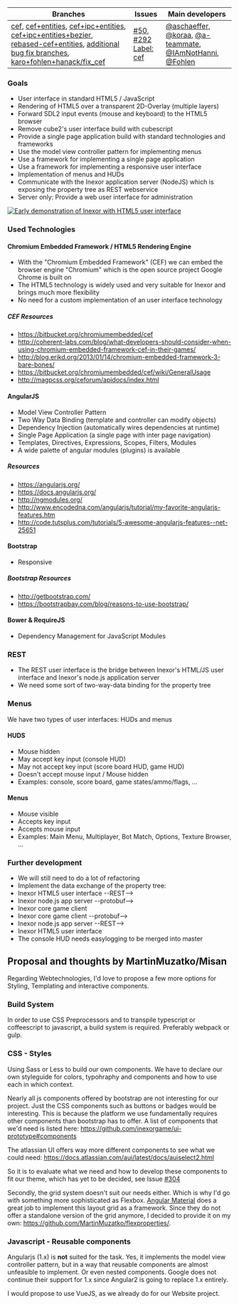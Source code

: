 Branches | Issues | Main developers
-------- | ------ | ---
[cef](/inexorgame/code/tree/cef), [cef+entities](/inexorgame/code/tree/cef+entities), [cef+ipc+entities](/inexorgame/code/tree/cef+ipc+entities), [cef+ipc+entities+bezier](/inexorgame/code/tree/cef+ipc+entities+bezier), [rebased-cef+entities](/inexorgame/code/tree/rebased-cef+entities), [additional bug fix branches](/inexorgame/code/branches/all?utf8=%E2%9C%93&query=cef), [karo+fohlen+hanack/fix_cef](/inexorgame/code/tree/karo+fohlen+hanack/fix_cef) |  [#50](/inexorgame/code/issues/50), [#292](/inexorgame/code/issues/292) [Label: cef](/inexorgame/code/labels/cef) | [@aschaeffer](/aschaeffer), [@koraa](/koraa), [@a-teammate](/a-teammate), [@IAmNotHanni](/IAmNotHanni), [@Fohlen](/Fohlen)

### Goals

* User interface in standard HTML5 / JavaScript
* Rendering of HTML5 over a transparent 2D-Overlay (multiple layers)
* Forward SDL2 input events (mouse and keyboard) to the HTML5 browser
* Remove cube2's user interface build with cubescript
* Provide a single page application build with standard technologies and frameworks
* Use the model view controller pattern for implementing menus
* Use a framework for implementing a single page application
* Use a framework for implementing a responsive user interface
* Implementation of menus and HUDs
* Communicate with the Inexor application server (NodeJS) which is exposing the property tree as REST webservice
* Server only: Provide a web user interface for administration

[![Early demonstration of Inexor with HTML5 user interface](http://img.youtube.com/vi/eFMS_bXPDr8/0.jpg)](http://www.youtube.com/watch?v=eFMS_bXPDr8)


### Used Technologies

#### Chromium Embedded Framework / HTML5 Rendering Engine

* With the "Chromium Embedded Framework" (CEF) we can embed the browser engine "Chromium" which is the open source project Google Chrome is built on
* The HTML5 technology is widely used and very suitable for Inexor and brings much more flexibility
* No need for a custom implementation of an user interface technology

##### CEF Resources

* https://bitbucket.org/chromiumembedded/cef
* http://coherent-labs.com/blog/what-developers-should-consider-when-using-chromium-embedded-framework-cef-in-their-games/
* http://blog.erikd.org/2013/01/14/chromium-embedded-framework-3-bare-bones/
* https://bitbucket.org/chromiumembedded/cef/wiki/GeneralUsage
* http://magpcss.org/ceforum/apidocs/index.html

#### AngularJS

* Model View Controller Pattern
* Two Way Data Binding (template and controller can modify objects)
* Dependency Injection (automatically wires dependencies at runtime)
* Single Page Application (a single page with inter page navigation)
* Templates, Directives, Expressions, Scopes, Filters, Modules
* A wide palette of angular modules (plugins) is available

##### Resources

* https://angularjs.org/
* https://docs.angularjs.org/
* http://ngmodules.org/
* http://www.encodedna.com/angularjs/tutorial/my-favorite-angularjs-features.htm
* http://code.tutsplus.com/tutorials/5-awesome-angularjs-features--net-25651

#### Bootstrap

* Responsive 

##### Bootstrap Resources

* http://getbootstrap.com/
* https://bootstrapbay.com/blog/reasons-to-use-bootstrap/

#### Bower & RequireJS

* Dependency Management for JavaScript Modules

### REST

* The REST user interface is the bridge between Inexor's HTML/JS user interface and Inexor's node.js application server
* We need some sort of two-way-data binding for the property tree

### Menus

We have two types of user interfaces: HUDs and menus

#### HUDS

* Mouse hidden
* May accept key input (console HUD)
* May not accept key input (score board HUD, game HUD)
* Doesn't accept mouse input / Mouse hidden
* Examples: console, score board, game states/ammo/flags, ...

#### Menus

* Mouse visible
* Accepts key input
* Accepts mouse input
* Examples: Main Menu, Multiplayer, Bot Match, Options, Texture Browser, ...

### Further development

* We will still need to do a lot of refactoring
* Implement the data exchange of the property tree:
 * Inexor HTML5 user interface --REST-->
  * Inexor node.js app server --protobuf-->
   * Inexor core game client
 * Inexor core game client --protobuf-->
  * Inexor node.js app server --REST-->
   * Inexor HTML5 user interface
* The console HUD needs easylogging to be merged into master



## Proposal and thoughts by MartinMuzatko/Misan

Regarding Webtechnologies, I'd love to propose a few more options for Styling, Templating and interactive components.

### Build System

In order to use CSS Preprocessors and to transpile typescript or coffeescript to javascript, a build system is required. Preferably webpack or gulp.

### CSS - Styles

Using Sass or Less to build our own components. 
We have to declare our own styleguide for colors, typohraphy and components and how to use each in which context.

Nearly all js components offered by bootstrap are not interesting for our project. Just the CSS components such as buttons or badges would be interesting. This is because the platform we use fundamentally requires other components than bootstrap has to offer. A list of components that we'd need is listed here: https://github.com/inexorgame/ui-prototype#components

The atlassian UI offers way more different components to see what we could need: https://docs.atlassian.com/aui/latest/docs/auiselect2.html

So it is to evaluate what we need and how to develop these components to fit our theme, which has yet to be decided, see Issue [#304](https://github.com/inexorgame/code/issues/304)
 
Secondly, the grid system doesn't suit our needs either. Which is why I'd go with something more sophisticated as Flexbox. [Angular Material](https://material.angularjs.org/latest/layout/alignment) does a great job to implement this layout grid as a framework. Since they do not offer a standalone version of the grid anymore, I decided to provide it on my own: https://github.com/MartinMuzatko/flexproperties/.

### Javascript - Reusable components

Angularjs (1.x) is **not** suited for the task. Yes, it implements the model view controller pattern, but in a way that reusable components are almost unfeasible to implement. Or even nested components. Google does not continue their support for 1.x since Angular2 is going to replace 1.x entirely.

I would propose to use VueJS, as we already do for our Website project.
